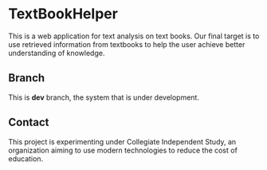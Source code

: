 
# TextBookHelper
This is a web application for text analysis on text books. Our final target is to use retrieved information from textbooks to help the user achieve better understanding of knowledge.

## Branch
This is **dev** branch, the system that is under development.

## Contact
This project is experimenting under Collegiate Independent Study, an organization aiming to use modern technologies to reduce the cost of education.
